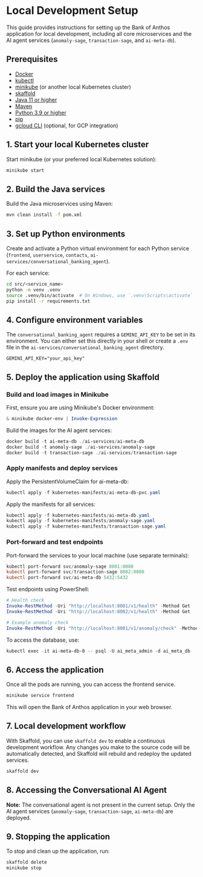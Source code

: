 # Local Development Setup

This guide provides instructions for setting up the Bank of Anthos application for local development, including all core microservices and the AI agent services (`anomaly-sage`, `transaction-sage`, and `ai-meta-db`).

## Prerequisites

- [Docker](https://docs.docker.com/get-docker/)
- [kubectl](https://kubernetes.io/docs/tasks/tools/install-kubectl/)
- [minikube](https://minikube.sigs.k8s.io/docs/start/) (or another local Kubernetes cluster)
- [skaffold](https://skaffold.dev/docs/install/)
- [Java 11 or higher](https://www.oracle.com/java/technologies/javase-jdk11-downloads.html)
- [Maven](https://maven.apache.org/install.html)
- [Python 3.9 or higher](https://www.python.org/downloads/)
- [pip](https://pip.pypa.io/en/stable/installation/)
- [gcloud CLI](https://cloud.google.com/sdk/gcloud) (optional, for GCP integration)

## 1. Start your local Kubernetes cluster

Start minikube (or your preferred local Kubernetes solution):

```sh
minikube start
```

## 2. Build the Java services

Build the Java microservices using Maven:

```sh
mvn clean install -f pom.xml
```

## 3. Set up Python environments

Create and activate a Python virtual environment for each Python service (`frontend`, `userservice`, `contacts`, `ai-services/conversational_banking_agent`).

For each service:

```sh
cd src/<service_name>
python -m venv .venv
source .venv/bin/activate  # On Windows, use `.venv\Scripts\activate`
pip install -r requirements.txt
```

## 4. Configure environment variables

The `conversational_banking_agent` requires a `GEMINI_API_KEY` to be set in its environment. You can either set this directly in your shell or create a `.env` file in the `ai-services/conversational_banking_agent` directory.

```
GEMINI_API_KEY="your_api_key"
```

## 5. Deploy the application using Skaffold

### Build and load images in Minikube

First, ensure you are using Minikube's Docker environment:
```powershell
& minikube docker-env | Invoke-Expression
```

Build the images for the AI agent services:
```powershell
docker build -t ai-meta-db ./ai-services/ai-meta-db
docker build -t anomaly-sage ./ai-services/anomaly-sage
docker build -t transaction-sage ./ai-services/transaction-sage
```

### Apply manifests and deploy services

Apply the PersistentVolumeClaim for ai-meta-db:
```powershell
kubectl apply -f kubernetes-manifests/ai-meta-db-pvc.yaml
```

Apply the manifests for all services:
```powershell
kubectl apply -f kubernetes-manifests/ai-meta-db.yaml
kubectl apply -f kubernetes-manifests/anomaly-sage.yaml
kubectl apply -f kubernetes-manifests/transaction-sage.yaml
```

### Port-forward and test endpoints

Port-forward the services to your local machine (use separate terminals):
```powershell
kubectl port-forward svc/anomaly-sage 8081:8080
kubectl port-forward svc/transaction-sage 8082:8080
kubectl port-forward svc/ai-meta-db 5432:5432
```

Test endpoints using PowerShell:
```powershell
# Health check
Invoke-RestMethod -Uri "http://localhost:8081/v1/health" -Method Get
Invoke-RestMethod -Uri "http://localhost:8082/v1/health" -Method Get

# Example anomaly check
Invoke-RestMethod -Uri "http://localhost:8081/v1/anomaly/check" -Method Post -Body '{"transaction_id":123,"account_id":"A123456789","amount_cents":1000,"recipient":"B987654321"}' -ContentType "application/json" -Headers @{ "X-Correlation-ID" = "test-corr-id" }
```

To access the database, use:
```powershell
kubectl exec -it ai-meta-db-0 -- psql -U ai_meta_admin -d ai_meta_db
```

## 6. Access the application

Once all the pods are running, you can access the frontend service.

```sh
minikube service frontend
```

This will open the Bank of Anthos application in your web browser.

## 7. Local development workflow

With Skaffold, you can use `skaffold dev` to enable a continuous development workflow. Any changes you make to the source code will be automatically detected, and Skaffold will rebuild and redeploy the updated services.

```sh
skaffold dev
```

## 8. Accessing the Conversational AI Agent

**Note:** The conversational agent is not present in the current setup. Only the AI agent services (`anomaly-sage`, `transaction-sage`, `ai-meta-db`) are deployed.

## 9. Stopping the application

To stop and clean up the application, run:

```sh
skaffold delete
minikube stop
```
